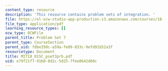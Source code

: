 ```yaml
---
content_type: resource
description: 'This resource contains problem sets of integration. '
file: https://ol-ocw-studio-app-production.s3.amazonaws.com/courses/18-01sc-single-variable-calculus-fall-2010/e79f21f791b08d2c5d257fee8642d60c_MIT18_01SC_pset3prb.pdf
file_type: application/pdf
learning_resource_types: []
ocw_type: OCWFile
parent_title: Problem Set 7
parent_type: CourseSection
parent_uid: fdbe350c-a59a-fe09-833c-9efd91b52a3f
resourcetype: Document
title: MIT18_01SC_pset3prb.pdf
uid: e79f21f7-91b0-8d2c-5d25-7fee8642d60c
---
```

